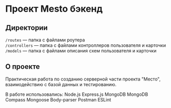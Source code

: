 
# Проект Mesto бэкенд

## Директории

`/routes` — папка с файлами роутера  
`/controllers` — папка с файлами контроллеров пользователя и карточки   
`/models` — папка с файлами описания схем пользователя и карточки  
  
## О проекте

Практическая работа по созданию серверной части проекта "Место", взаимодействию с базой данных и тестированию.

В работе использовались:
Node.js
Express.js
MongoDB
MongoDB Compass
Mongoose
Body-parser
Postman
ESLint
